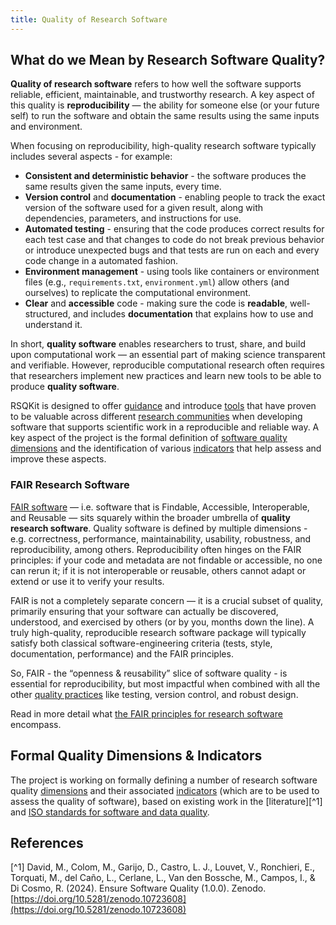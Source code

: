 ```yaml
---
title: Quality of Research Software
---
```


## What do we Mean by Research Software Quality?

**Quality of research software** refers to how well the software supports reliable, efficient, maintainable, and trustworthy research.
A key aspect of this quality is **reproducibility** — the ability for someone else (or your future self) to run the software and obtain the same results using the same inputs and environment.

When focusing on reproducibility, high-quality research software typically includes several aspects - for example:

- **Consistent and deterministic behavior** - the software produces the same results given the same inputs, every time.
- **Version control** and **documentation** - enabling people to track the exact version of the software used for a given result, along with dependencies, parameters, and instructions for use.
- **Automated testing** - ensuring that the code produces correct results for each test case and that changes to code 
do not break previous behavior or introduce unexpected bugs and that tests are run on each and every code change in a automated fashion.
- **Environment management** - using tools like containers or environment files (e.g., `requirements.txt`, `environment.yml`) allow others (and ourselves) to replicate the computational environment.
- **Clear** and **accessible** code - making sure the code is **readable**, well-structured, and includes **documentation** that explains how to use and understand it.

In short, **quality software** enables researchers to trust, share, and build upon computational work — an essential part of making science transparent and verifiable.
However, reproducible computational research often requires that researchers implement new practices and learn new tools to be able to produce **quality software**.

RSQKit is designed to offer [guidance](your_tasks) and introduce [tools](all_tools_and_resources) that have proven to be valuable across different [research communities](research_clusters_and_infrastructures) when developing software that supports scientific work in a reproducible and reliable way.
A key aspect of the project is the formal definition of [software quality dimensions](rs_quality) and the identification of various [indicators](rs_quality) that help assess and improve these aspects.

### FAIR Research Software

[FAIR software][fair-rs] — i.e. software that is Findable, Accessible, Interoperable, and Reusable — sits squarely within the broader umbrella of **quality research software**.
Quality software is defined by multiple dimensions - e.g. correctness, performance, maintainability, usability, robustness, and reproducibility, among others.
Reproducibility often hinges on the FAIR principles: if your code and metadata are not findable or accessible, no one can rerun it; if it is not interoperable or reusable, others cannot adapt or extend or use it to verify your results.

FAIR is not a completely separate concern — it is a crucial subset of quality, primarily ensuring that your software can actually be discovered, understood, and exercised by others (or by you, months down the line).
A truly high-quality, reproducible research software package will typically satisfy both classical software-engineering criteria (tests, style, documentation, performance) and the FAIR principles.

So, FAIR - the “openness & reusability” slice of software quality - is essential for reproducibility, but most impactful when combined with all the other [quality practices](rs_quality) like testing, version control, and robust design.

Read in more detail what [the FAIR principles for research software](/fair_rs) encompass.

## Formal Quality Dimensions & Indicators

The project is working on formally defining a number of research software quality [dimensions](https://w3id.org/everse/i/dimensions/) and their associated [indicators](https://w3id.org/everse/i/indicators) (which are to be used to assess the quality of software), based on existing work in the [literature][^1] and [ISO standards for software and data quality](https://iso25000.com/index.php/en/).

## References

[^1] David, M., Colom, M., Garijo, D., Castro, L.
J., Louvet, V., Ronchieri, E., Torquati, M., del Caño, L., Cerlane, L., Van den Bossche, M., Campos, I., & Di Cosmo, R.
(2024).
Ensure Software Quality (1.0.0).
Zenodo.
[https://doi.org/10.5281/zenodo.10723608](https://doi.org/10.5281/zenodo.10723608)

[fair-rs]: https://www.nature.com/articles/s41597-022-01710-x